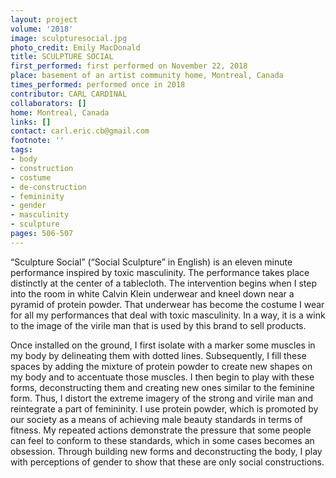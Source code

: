 ```yaml
---
layout: project
volume: '2018'
image: sculpturesocial.jpg
photo_credit: Emily MacDonald
title: SCULPTURE SOCIAL
first_performed: first performed on November 22, 2018
place: basement of an artist community home, Montreal, Canada
times_performed: performed once in 2018
contributor: CARL CARDINAL
collaborators: []
home: Montreal, Canada
links: []
contact: carl.eric.cb@gmail.com
footnote: ''
tags:
- body
- construction
- costume
- de-construction
- femininity
- gender
- masculinity
- sculpture
pages: 506-507
---
```


“Sculpture Social” (“Social Sculpture” in English) is an eleven minute performance inspired by toxic masculinity. The performance takes place distinctly at the center of a tablecloth. The intervention begins when I step into the room in white Calvin Klein underwear and kneel down near a pyramid of protein powder. That underwear has become the costume I wear for all my performances that deal with toxic masculinity. In a way, it is a wink to the image of the virile man that is used by this brand to sell products.

Once installed on the ground, I first isolate with a marker some muscles in my body by delineating them with dotted lines. Subsequently, I fill these spaces by adding the mixture of protein powder to create new shapes on my body and to accentuate those muscles. I then begin to play with these forms, deconstructing them and creating new ones similar to the feminine form. Thus, I distort the extreme imagery of the strong and virile man and reintegrate a part of femininity. I use protein powder, which is promoted by our society as a means of achieving male beauty standards in terms of fitness. My repeated actions demonstrate the pressure that some people can feel to conform to these standards, which in some cases becomes an obsession. Through building new forms and deconstructing the body, I play with perceptions of gender to show that these are only social constructions.
